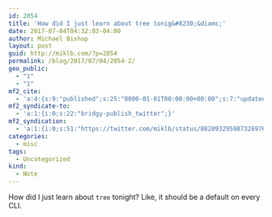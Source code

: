 ```yaml
---
id: 2054
title: 'How did I just learn about tree tonig&#8230;&diams;'
date: 2017-07-04T04:32:03-04:00
author: Michael Bishop
layout: post
guid: http://miklb.com/?p=2054
permalink: /blog/2017/07/04/2054-2/
geo_public:
  - "1"
  - "1"
mf2_cite:
  - 'a:4:{s:9:"published";s:25:"0000-01-01T00:00:00+00:00";s:7:"updated";s:25:"0000-01-01T00:00:00+00:00";s:8:"category";a:1:{i:0;s:0:"";}s:6:"author";a:0:{}}'
mf2_syndicate-to:
  - 'a:1:{i:0;s:22:"bridgy-publish_twitter";}'
mf2_syndication:
  - 'a:1:{i:0;s:51:"https://twitter.com/miklb/status/882093295987326976";}'
categories:
  - misc
tags:
  - Uncategorized
kind:
  - Note
---
```

How did I just learn about `tree` tonight? Like, it should be a default on every CLI.